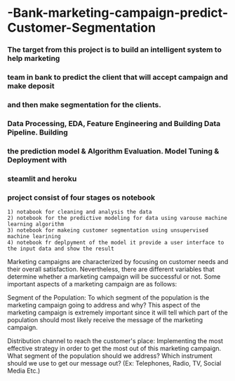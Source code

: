 # -Bank-marketing-campaign-predict-Customer-Segmentation
### The target from this project is to build an intelligent system to help marketing 
### team in bank to predict the client that will accept campaign and make deposit 
### and then make segmentation for the clients.
### Data Processing, EDA, Feature Engineering and Building Data Pipeline. Building 
### the prediction model & Algorithm Evaluation. Model Tuning & Deployment with 
### steamlit and heroku
### project consist of four stages os notebook 
    1) notabook for cleaning and analysis the data 
    2) notebook for the predictive modeling for data using varouse machine learning algorithm 
    3) notebook for makeing customer segmentation using unsupervised machine learining 
    4) notebook fr deplpyment of the model it provide a user interface to the input data and show the result 
    
Marketing campaigns are characterized by focusing on customer needs and their overall satisfaction. Nevertheless, there are different variables that determine whether a marketing campaign will be successful or not. Some important aspects of a marketing campaign are as follows:

Segment of the Population: To which segment of the population is the marketing campaign going to address and why? This aspect of the marketing campaign is extremely important since it will tell which part of the population should most likely receive the message of the marketing campaign.

Distribution channel to reach the customer's place: Implementing the most effective strategy in order to get the most out of this marketing campaign. What segment of the population should we address? Which instrument should we use to get our message out? (Ex: Telephones, Radio, TV, Social Media Etc.)

